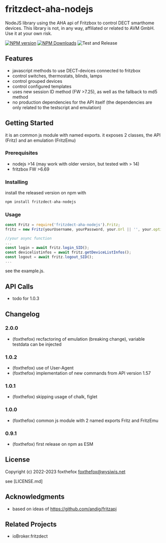 # fritzdect-aha-nodejs
NodeJS library using the AHA api of Fritzbox to control DECT smarthome devices.
This library is not, in any way, affiliated or related to AVM GmbH. Use it at your own risk.

[![NPM version](http://img.shields.io/npm/v/fritzdect-aha-nodejs.svg)](https://npmjs.org/package/fritzdect-aha-nodejs)
[![NPM Downloads](https://img.shields.io/npm/dm/fritzdect-aha-nodejs.svg?style=flat)](https://npmjs.org/package/fritzdect-aha-nodejs)
![Test and Release](https://github.com/foxthefox/fritzdect-aha-nodejs/workflows/Test%20and%20Release/badge.svg)

## Features
* javascript methods to use DECT-devices connected to fritzbox
* control switches, thermostats, blinds, lamps
* control grouped devices
* control configured templates
* uses new session ID method (FW >7.25), as well as the fallback to md5 method
* no production dependencies for the API itself (the dependencies are only related to the testscript and emulation)

## Getting Started
it is an common js module with named exports.
it exposes 2 classes, the API (Fritz) and an emulation (FritzEmu)

### Prerequisites
* nodejs >14 (may work with older version, but tested with > 14)
* fritzbox FW >6.69

### Installing
install the released version on npm with
```javascript
npm install fritzdect-aha-nodejs
```

### Usage
```javascript
const Fritz = require('fritzdect-aha-nodejs').Fritz;
fritz = new Fritz(yourUsername, yourPassword, your.Url || '', your.options || {});

//your async function
...
const login = await fritz.login_SID();
const devicelistinfos = await fritz.getDeviceListInfos();
const logout = await fritz.logout_SID();
...
```
see the example.js.

## API Calls
* todo for 1.0.3

## Changelog
### 2.0.0
* (foxthefox) recfactoring of emulation (breaking change), variable testdata can be injected

### 1.0.2
* (foxthefox) use of User-Agent
* (foxthefox) implementation of new commands from API version 1.57

### 1.0.1
* (foxthefox) skipping usage of chalk, figlet

### 1.0.0
* (foxthefox) common js module with 2 named exports Fritz and FritzEmu

### 0.9.1
* (foxthefox) first release on npm as ESM

## License
Copyright (c) 2022-2023 foxthefox <foxthefox@wysiwis.net>

see [LICENSE.md]

 ## Acknowledgments
 * based on ideas of https://github.com/andig/fritzapi

 ## Related Projects
 * ioBroker.fritzdect

